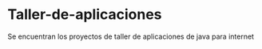 # Taller-de-aplicaciones
Se encuentran los proyectos de taller de aplicaciones de java para internet

